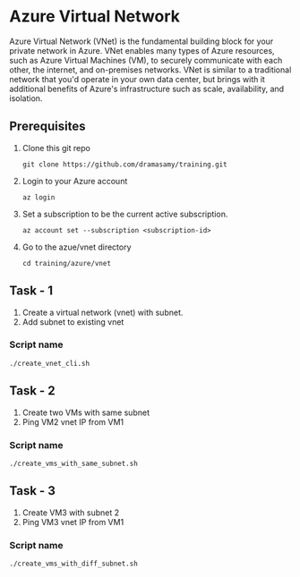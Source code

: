 # Azure Virtual Network

Azure Virtual Network (VNet) is the fundamental building block for your private network in Azure. VNet enables many types of Azure resources, such as Azure Virtual Machines (VM), to securely communicate with each other, the internet, and on-premises networks. VNet is similar to a traditional network that you'd operate in your own data center, but brings with it additional benefits of Azure's infrastructure such as scale, availability, and isolation.

## Prerequisites
1. Clone this git repo
    ```
    git clone https://github.com/dramasamy/training.git
    ```
2. Login to your Azure account
    ```
    az login
    ```
3. Set a subscription to be the current active subscription.
    ```
    az account set --subscription <subscription-id>
    ```
4. Go to the azue/vnet directory
    ```
    cd training/azure/vnet
    ```

## Task - 1
1. Create a virtual network (vnet) with subnet.
2. Add subnet to existing vnet

### Script name
`./create_vnet_cli.sh`

## Task - 2
1. Create two VMs with same subnet
2. Ping VM2 vnet IP from VM1

### Script name
`./create_vms_with_same_subnet.sh`

## Task - 3
1. Create VM3 with subnet 2
2. Ping VM3 vnet IP from VM1

### Script name
`./create_vms_with_diff_subnet.sh`
